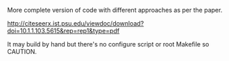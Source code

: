 More complete version of code with different approaches as per the paper.

http://citeseerx.ist.psu.edu/viewdoc/download?doi=10.1.1.103.5615&rep=rep1&type=pdf

It may build by hand but there's no configure script or root Makefile so CAUTION.
